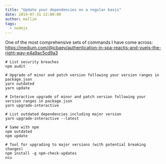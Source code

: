 ```yaml
---
title: "Update your dependencies on a regular basis"
date: 2019-07-31 22:00:00
author: mallim
tags:
  - nodejs
---
```


One of the most comprehensive sets of commands I have come across:
https://medium.com/@jcbaey/authentication-in-spa-reactjs-and-vuejs-the-right-way-e4a9ac5cd9a3


```
# List security breaches
npm audit

# Upgrade of minor and patch version following your version ranges in package.json
yarn outdated
yarn update

# Interactive upgrade of minor and patch version following your version ranges in package.json
yarn upgrade-interactive

# List outdated dependencies including major version
yarn upgrade-interactive --latest

# Same with npm
npm outdated
npm update

# Tool for upgrading to major versions (with potential breaking changes)
npm install -g npm-check-updates
ncu
```
